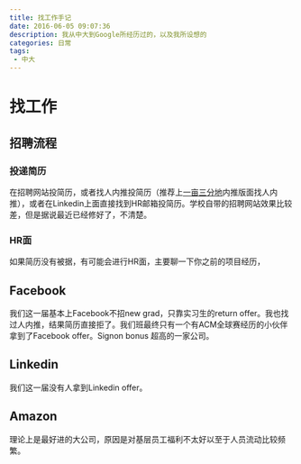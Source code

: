 ```yaml
---
title: 找工作手记
date: 2016-06-05 09:07:36
description: 我从中大到Google所经历过的，以及我所设想的
categories: 日常
tags:
 - 中大
---
```



# 找工作
## 招聘流程
### 投递简历
在招聘网站投简历，或者找人内推投简历（推荐上[一亩三分地](http://www.1point3acres.com/bbs/)内推版面找人内推），或者在Linkedin上面直接找到HR邮箱投简历。学校自带的招聘网站效果比较差，但是据说最近已经修好了，不清楚。

### HR面
如果简历没有被据，有可能会进行HR面，主要聊一下你之前的项目经历，

## Facebook
我们这一届基本上Facebook不招new grad，只靠实习生的return offer。我也找过人内推，结果简历直接拒了。我们班最终只有一个有ACM全球赛经历的小伙伴拿到了Facebook offer。Signon bonus 超高的一家公司。

## Linkedin
我们这一届没有人拿到Linkedin offer。

## Amazon
理论上是最好进的大公司，原因是对基层员工福利不太好以至于人员流动比较频繁。




